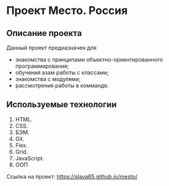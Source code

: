 # Проект Место. Россия


## Описание проекта

Данный проект предназначен для 

* знакомства с принципами объектно-ориентированного программирования;
* обучения азам работы с классами;
* знакомства с модулями;
* рассмотрения работы в комманде.

## Используемые технологии
1. HTML.
2. CSS.
3. БЭМ.
4. Git.
5. Flex.
6. Grid.
7. JavaScript.
8. ООП

Ссылка на проект:   https://slava65.github.io/mesto/
